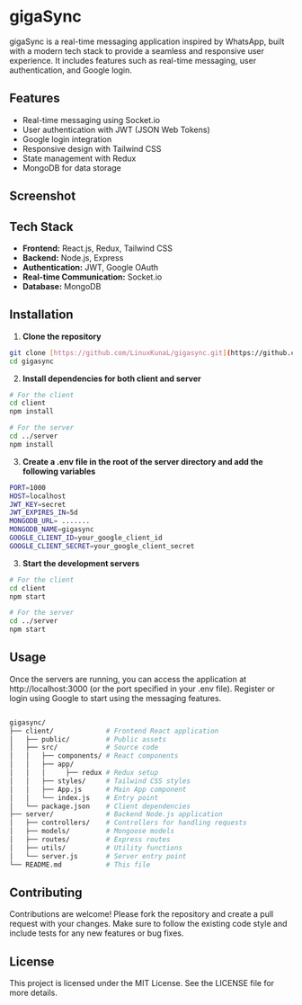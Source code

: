 # gigaSync

gigaSync is a real-time messaging application inspired by WhatsApp, built with a modern tech stack to provide a seamless and responsive user experience. It includes features such as real-time messaging, user authentication, and Google login.

## Features

- Real-time messaging using Socket.io
- User authentication with JWT (JSON Web Tokens)
- Google login integration
- Responsive design with Tailwind CSS
- State management with Redux
- MongoDB for data storage

## Screenshot



## Tech Stack

- **Frontend:** React.js, Redux, Tailwind CSS
- **Backend:** Node.js, Express
- **Authentication:** JWT, Google OAuth
- **Real-time Communication:** Socket.io
- **Database:** MongoDB

## Installation

1. **Clone the repository**

```bash
git clone [https://github.com/LinuxKunaL/gigasync.git](https://github.com/yourusername/gigasync.git)
cd gigasync
```

2. **Install dependencies for both client and server**

```bash
# For the client
cd client
npm install

# For the server
cd ../server
npm install

```

3. **Create a .env file in the root of the server directory and add the following variables**

```bash
PORT=1000
HOST=localhost
JWT_KEY=secret
JWT_EXPIRES_IN=5d
MONGODB_URL= .......
MONGODB_NAME=gigasync
GOOGLE_CLIENT_ID=your_google_client_id
GOOGLE_CLIENT_SECRET=your_google_client_secret

```

3. **Start the development servers**

```bash
# For the client
cd client
npm start

# For the server
cd ../server
npm start

```

## Usage

Once the servers are running, you can access the application at http://localhost:3000 (or the port specified in your .env file). Register or login using Google to start using the messaging features.

```bash

gigasync/
├── client/             # Frontend React application
│   ├── public/         # Public assets
│   ├── src/            # Source code
│   │   ├── components/ # React components
│   │   ├── app/
│   │   │     ├── redux # Redux setup
│   │   ├── styles/     # Tailwind CSS styles
│   │   ├── App.js      # Main App component
│   │   └── index.js    # Entry point
│   └── package.json    # Client dependencies
├── server/             # Backend Node.js application
│   ├── controllers/    # Controllers for handling requests
│   ├── models/         # Mongoose models
│   ├── routes/         # Express routes
│   ├── utils/          # Utility functions
│   └── server.js       # Server entry point
└── README.md           # This file

```
## Contributing

Contributions are welcome! Please fork the repository and create a pull request with your changes. Make sure to follow the existing code style and include tests for any new features or bug fixes.

## License

This project is licensed under the MIT License. See the LICENSE file for more details.

